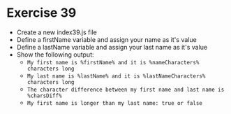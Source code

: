# Exercise 39

- Create a new index39.js file
- Define a firstName variable and assign your name as it's value
- Define a lastName variable and assign your last name as it's value
- Show the following output:
  - `My first name is %firstName% and it is %nameCharacters% characters long`
  - `My last name is %lastName% and it is %lastNameCharacters% characters long`
  - `The character difference between my first name and last name is %charsDiff%`
  - `My first name is longer than my last name: true or false`
